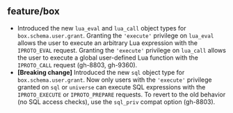 ## feature/box

* Introduced the new `lua_eval` and `lua_call` object types for
  `box.schema.user.grant`. Granting the `'execute'` privilege on `lua_eval`
  allows the user to execute an arbitrary Lua expression with the
  `IPROTO_EVAL` request. Granting the `'execute'` privilege on `lua_call`
  allows the user to execute a global user-defined Lua function with
  the `IPROTO_CALL` request (gh-8803, gh-9360).
* **[Breaking change]** Introduced the new `sql` object type for
  `box.schema.user.grant`. Now only users with the `'execute'` privilege
  granted on `sql` or `universe` can execute SQL expressions with the
  `IPROTO_EXECUTE` or `IPROTO_PREPARE` requests. To revert to the old behavior
  (no SQL access checks), use the `sql_priv` compat option (gh-8803).
